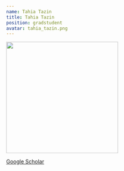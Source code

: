 ```yaml
---
name: Tahia Tazin
title: Tahia Tazin
position: gradstudent
avatar: tahia_tazin.png
---
```


<img width="300" src="{{site.baseurl}}/images/people/{{page.avatar}}" data-action="zoom">

<i class="fa fa-bar-chart"></i> [Google Scholar](https://scholar.google.com/citations?hl=en&user=RP84uJEAAAAJ)
<br>
<!-- <i class="fa fa-home"></i> [Homepage](https://) -->
